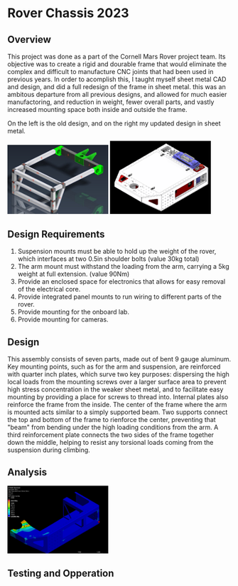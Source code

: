# Rover Chassis 2023 #

## Overview ##

This project was done as a part of the Cornell Mars Rover project team. 
Its objective was to create a rigid and dourable frame that would eliminate
the complex and difficult to manufacture CNC joints that had been used in 
previous years. In order to acomplish this, I taught myself sheet metal CAD 
and design, and did a full redesign of the frame in sheet metal. this was an 
ambitous departure from all previous designs, and allowed for much easier 
manufactoring, and reduction in weight, fewer overall parts, and vastly 
increased mounting space both inside and outside the frame. 

On the left is the old design, and on the right my updated design in sheet 
metal.

<p float="left">
  <img src="images/Old_Frame_CAD.jpg" alt="Old Frame CAD" width="45%" />
  <img src="images/Frame%20CAD.png" alt="Frame CAD" width="45%" />
</p>

## Design Requirements ##

<ol>
    <li>Suspension mounts must be able to hold up the weight of the rover, which interfaces at two 0.5in shoulder bolts (value 30kg total)</li>
    <li>The arm mount must withstand the loading from the arm, carrying a 5kg weight at full extension. (value 90Nm)</li>
    <li>Provide an enclosed space for electronics that allows for easy removal of the electrical core.</li>
    <li>Provide integrated panel mounts to run wiring to different parts of the rover.</li>
    <li>Provide mounting for the onboard lab.</li>
    <li>Provide mounting for cameras.</li>
</ol>

## Design ##

This assembly consists of seven parts, made out of bent 9 gauge aluminum. Key mounting points, such as for the arm and suspension, are reinforced with quarter inch plates, which surve two key purposes: dispersing the high local loads from the mounting screws over a larger surface area to prevent high stress concentration in the weaker sheet metal, and to facilitate easy mounting by providing a place for screws to thread into. Internal plates also reinforce the frame from the inside. The center of the frame where the arm is mounted acts similar to a simply supported beam. Two supports connect the top and bottom of the frame to rienforce the center, preventing that "beam" from bending under the high loading conditions from the arm. A third reinforcement plate connects the two sides of the frame together down the middle, helping to resist any torsional loads coming from the suspension during climbing. 


## Analysis ##

<img src="images/Frame_ANSYS.png" alt="Old Frame CAD" width="45%" />

## Testing and Opperation ##


